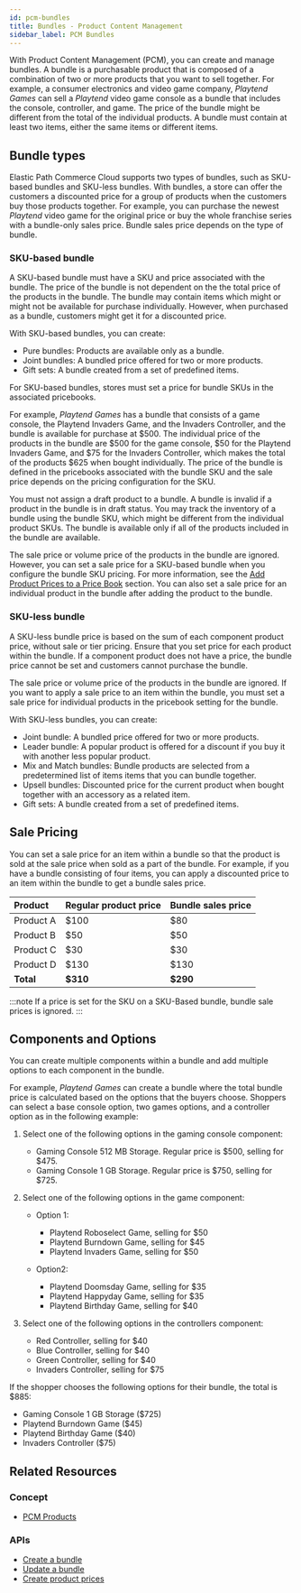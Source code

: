 ```yaml
---
id: pcm-bundles
title: Bundles - Product Content Management
sidebar_label: PCM Bundles
---
```


With Product Content Management (PCM), you can create and manage bundles. A bundle is a purchasable product that is composed of a combination of two or more products that you want to sell together. For example, a consumer electronics and video game company, *Playtend Games* can sell a *Playtend* video game console as a bundle that includes the console, controller, and game. The price of the bundle might be different from the total of the individual products. A bundle must contain at least two items, either the same items or different items.

## Bundle types

Elastic Path Commerce Cloud supports two types of bundles, such as SKU-based bundles and SKU-less bundles. With bundles, a store can offer the customers a discounted price for a group of products when the customers buy those products together. For example, you can purchase the newest *Playtend* video game for the original price or buy the whole franchise series with a bundle-only sales price. Bundle sales price depends on the type of bundle.

### SKU-based bundle

A SKU-based bundle must have a SKU and price associated with the bundle. The price of the bundle is not dependent on the the total price of the products in the bundle. The bundle may contain items which might or might not be available for purchase individually. However, when purchased as a bundle, customers might get it for a discounted price.

With SKU-based bundles, you can create:

- Pure bundles: Products are available only as a bundle.
- Joint bundles: A bundled price offered for two or more products.
- Gift sets: A bundle created from a set of predefined items.

For SKU-based bundles, stores must set a price for bundle SKUs in the associated pricebooks.

For example, *Playtend Games* has a bundle that consists of a game console, the Playtend Invaders Game, and the Invaders Controller, and the bundle is available for purchase at $500. The individual price of the products in the bundle are $500 for the game console, $50 for the Playtend Invaders Game, and $75 for the Invaders Controller, which makes the total of the products $625 when bought individually. The price of the bundle is defined in the pricebooks associated with the bundle SKU and the sale price depends on the pricing configuration for the SKU.

You must not assign a draft product to a bundle. A bundle is invalid if a product in the bundle is in draft status. You may track the inventory of a bundle using the bundle SKU, which might be different from the individual product SKUs. The bundle is available only if all of the products included in the bundle are available.

The sale price or volume price of the products in the bundle are ignored. However, you can set a sale price for a SKU-based bundle when you configure the bundle SKU pricing. For more information, see the [Add Product Prices to a Price Book](../api/pcm/pricebooks/prices/create-product-prices.md) section. You can also set a sale price for an individual product in the bundle after adding the product to the bundle.

### SKU-less bundle

A SKU-less bundle price is based on the sum of each component product price, without sale or tier pricing. Ensure that you set price for each product within the bundle. If a component product does not have a price, the bundle price cannot be set and customers cannot purchase the bundle.

The sale price or volume price of the products in the bundle are ignored. If you want to apply a sale price to an item within the bundle, you must set a sale price for individual products in the pricebook setting for the bundle.

With SKU-less bundles, you can create:

- Joint bundle: A bundled price offered for two or more products.
- Leader bundle: A popular product is offered for a discount if you buy it with another less popular product.
- Mix and Match bundles: Bundle products are selected from a predetermined list of items items that you can bundle together.
- Upsell bundles: Discounted price for the current product when bought together with an accessory as a related item.
- Gift sets: A bundle created from a set of predefined items.

## Sale Pricing

You can set a sale price for an item within a bundle so that the product is sold at the sale price when sold as a part of the bundle. For example, if you have a bundle consisting of four items, you can apply a discounted price to an item within the bundle to get a bundle sales price.

| Product | Regular product price | Bundle sales price |
| :--- | :--- | :--- |
| Product A | $100 | $80 |
| Product B | $50 | $50 |
| Product C | $30 | $30 |
| Product D | $130 | $130 |
| **Total** | **$310** | **$290**|

:::note
If a price is set for the SKU on a SKU-Based bundle, bundle sale prices is ignored.
:::

## Components and Options

You can create multiple components within a bundle and add multiple options to each component in the bundle.

For example, *Playtend Games* can create a bundle where the total bundle price is calculated based on the options that the buyers choose. Shoppers can select a base console option, two games options, and a controller option as in the following example:

1. Select one of the following options in the gaming console component:

    - Gaming Console 512 MB Storage. Regular price is $500, selling for $475.
    - Gaming Console 1 GB Storage. Regular price is $750, selling for $725.

1. Select one of the following options in the game component:

    - Option 1:

        - Playtend Roboselect Game, selling for $50
        - Playtend Burndown Game, selling for $45
        - Playtend Invaders Game, selling for $50

    - Option2:

        - Playtend Doomsday Game, selling for $35
        - Playtend Happyday Game, selling for $35
        - Playtend Birthday Game, selling for $40

1. Select one of the following options in the controllers component:

    - Red Controller, selling for $40
    - Blue Controller, selling for $40
    - Green Controller, selling for $40
    - Invaders Controller, selling for $75

If the shopper chooses the following options for their bundle, the total is $885:

- Gaming Console 1 GB Storage ($725)
- Playtend Burndown Game ($45)
- Playtend Birthday Game ($40)
- Invaders Controller ($75)

<!--You can add an upper limit to set the maximum number of options that customer can select in a component. You can add a limit to set the minimum number of options customers must select from a component. With this feature, you can add multiple options in a list for customers to select and limit the number of options that customers can select.

For example, if you want to offer a promotions to your customer where you want to sell 4 books for a single price and customer can select four books from 10 books. When you create the bundle, you can add all ten products to the bundle and explicitly specify that the minimum selections required is 4, and the maximum selections allowed is 4.

You can also create bundle options within a bundle. For example, if you want to sell gaming bundle where three items, PS5, PS5 controller, and a PS+ subscription, are mandatory purchase and the fourth item can be one of the four 4 game options. The game options are Minecraft, Fifa2021, Battlefield, or Call of Duty.-->

## Related Resources

### Concept

- [PCM Products](../dashboard/pcm-products/pcm-products.md)

### APIs

- [Create a bundle](../api/pcm/products/bundles/create-a-bundle.md)
- [Update a bundle](../api/pcm/products/bundles/update-a-bundle.md)
- [Create product prices](../api/pcm/pricebooks/prices/create-product-prices.md)
